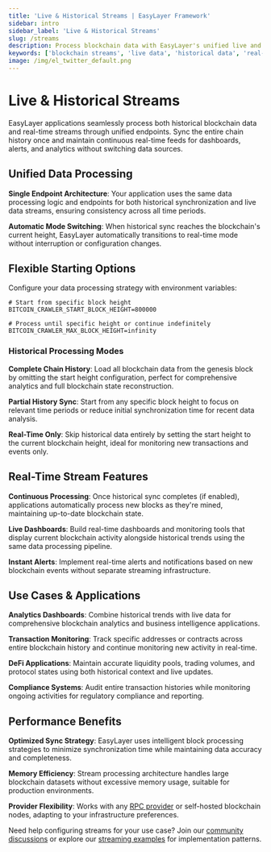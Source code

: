 ```yaml
---
title: 'Live & Historical Streams | EasyLayer Framework'
sidebar: intro
sidebar_label: 'Live & Historical Streams'
slug: /streams
description: Process blockchain data with EasyLayer's unified live and historical streams. Sync entire chain history and maintain real-time feeds through the same endpoint for dashboards, alerts, and analytics.
keywords: ['blockchain streams', 'live data', 'historical data', 'real-time blockchain', 'blockchain sync', 'web3 streams', 'EasyLayer streams', 'blockchain feeds', 'data processing', 'chain history']
image: /img/el_twitter_default.png
---
```


# Live & Historical Streams

EasyLayer applications seamlessly process both historical blockchain data and real-time streams through unified endpoints. Sync the entire chain history once and maintain continuous real-time feeds for dashboards, alerts, and analytics without switching data sources.

## Unified Data Processing

**Single Endpoint Architecture**: Your application uses the same data processing logic and endpoints for both historical synchronization and live data streams, ensuring consistency across all time periods.

**Automatic Mode Switching**: When historical sync reaches the blockchain's current height, EasyLayer automatically transitions to real-time mode without interruption or configuration changes.

## Flexible Starting Options

Configure your data processing strategy with environment variables:

```env
# Start from specific block height
BITCOIN_CRAWLER_START_BLOCK_HEIGHT=800000

# Process until specific height or continue indefinitely
BITCOIN_CRAWLER_MAX_BLOCK_HEIGHT=infinity
```

### Historical Processing Modes

**Complete Chain History**: Load all blockchain data from the genesis block by omitting the start height configuration, perfect for comprehensive analytics and full blockchain state reconstruction.

**Partial History Sync**: Start from any specific block height to focus on relevant time periods or reduce initial synchronization time for recent data analysis.

**Real-Time Only**: Skip historical data entirely by setting the start height to the current blockchain height, ideal for monitoring new transactions and events only.

## Real-Time Stream Features

**Continuous Processing**: Once historical sync completes (if enabled), applications automatically process new blocks as they're mined, maintaining up-to-date blockchain state.

**Live Dashboards**: Build real-time dashboards and monitoring tools that display current blockchain activity alongside historical trends using the same data processing pipeline.

**Instant Alerts**: Implement real-time alerts and notifications based on new blockchain events without separate streaming infrastructure.

## Use Cases & Applications

**Analytics Dashboards**: Combine historical trends with live data for comprehensive blockchain analytics and business intelligence applications.

**Transaction Monitoring**: Track specific addresses or contracts across entire blockchain history and continue monitoring new activity in real-time.

**DeFi Applications**: Maintain accurate liquidity pools, trading volumes, and protocol states using both historical context and live updates.

**Compliance Systems**: Audit entire transaction histories while monitoring ongoing activities for regulatory compliance and reporting.

## Performance Benefits

**Optimized Sync Strategy**: EasyLayer uses intelligent block processing strategies to minimize synchronization time while maintaining data accuracy and completeness.

**Memory Efficiency**: Stream processing architecture handles large blockchain datasets without excessive memory usage, suitable for production environments.

**Provider Flexibility**: Works with any [RPC provider](https://ethereum.org/en/developers/docs/apis/json-rpc/) or self-hosted blockchain nodes, adapting to your infrastructure preferences.

Need help configuring streams for your use case? Join our [community discussions](https://github.com/EasyLayer/core/discussions) or explore our [streaming examples](https://easylayer.io/docs/examples) for implementation patterns.